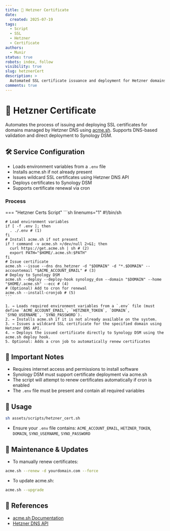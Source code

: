 ```yaml
---
title: 🔐 Hetzner Certificate
date:
  created: 2025-07-19
tags:
  - Script
  - SSL
  - Hetzner
  - Certificate
authors:
  - Munir
status: true
robots: index, follow
visibility: true
slug: hetznerCert
description: >
  Automated SSL certificate issuance and deployment for Hetzner domains using acme.sh and Synology DSM.
comments: true
---
```


# 🔐 Hetzner Certificate

Automates the process of issuing and deploying SSL certificates for domains managed by Hetzner DNS using [acme.sh](https://github.com/acmesh-official/acme.sh). Supports DNS-based validation and direct deployment to Synology DSM.

<!-- more -->

## 🛠️ Service Configuration

- Loads environment variables from a `.env` file
- Installs acme.sh if not already present
- Issues wildcard SSL certificates using Hetzner DNS API
- Deploys certificates to Synology DSM
- Supports certificate renewal via cron

### Process

=== "Hetzner Certs Script"
    ```sh linenums="1"
    #!/bin/sh

    # Load environment variables
    if [ -f .env ]; then
      . ./.env # (1)
    fi
    # Install acme.sh if not present
    if ! command -v acme.sh >/dev/null 2>&1; then
      curl https://get.acme.sh | sh # (2)
      export PATH="$HOME/.acme.sh:$PATH"
    fi
    # Issue certificate
    acme.sh --issue --dns dns_hetzner -d "$DOMAIN" -d "*.$DOMAIN" --accountemail "$ACME_ACCOUNT_EMAIL" # (3)
    # Deploy to Synology DSM
    acme.sh --deploy --deploy-hook synology_dsm --domain "$DOMAIN" --home "$HOME/.acme.sh" --ecc # (4)
    # (Optional) Add to cron for renewal
    acme.sh --install-cronjob # (5)
    ```

    1. → Loads required environment variables from a `.env` file (must define `ACME_ACCOUNT_EMAIL`, `HETZNER_TOKEN`, `DOMAIN`, `SYNO_USERNAME`, `SYNO_PASSWORD`).
    2. → Installs acme.sh if it is not already available on the system.
    3. → Issues a wildcard SSL certificate for the specified domain using Hetzner DNS API.
    4. → Deploys the issued certificate directly to Synology DSM using the acme.sh deploy hook.
    5. Optional: Adds a cron job to automatically renew certificates

## 🔐 Important Notes

- Requires internet access and permissions to install software
- Synology DSM must support certificate deployment via acme.sh
- The script will attempt to renew certificates automatically if cron is enabled
- The `.env` file must be present and contain all required variables

## 🚀 Usage

```bash
sh assets/scripts/hetzner_cert.sh
```

- Ensure your `.env` file contains: `ACME_ACCOUNT_EMAIL`, `HETZNER_TOKEN`, `DOMAIN`, `SYNO_USERNAME`, `SYNO_PASSWORD`

## 🔄 Maintenance & Updates

- To manually renew certificates:
```bash
acme.sh --renew -d yourdomain.com --force
```
- To update acme.sh:
```bash
acme.sh --upgrade
```

## 🔗 References

- [acme.sh Documentation](https://github.com/acmesh-official/acme.sh)
- [Hetzner DNS API](https://dns.hetzner.com/api-docs) 
